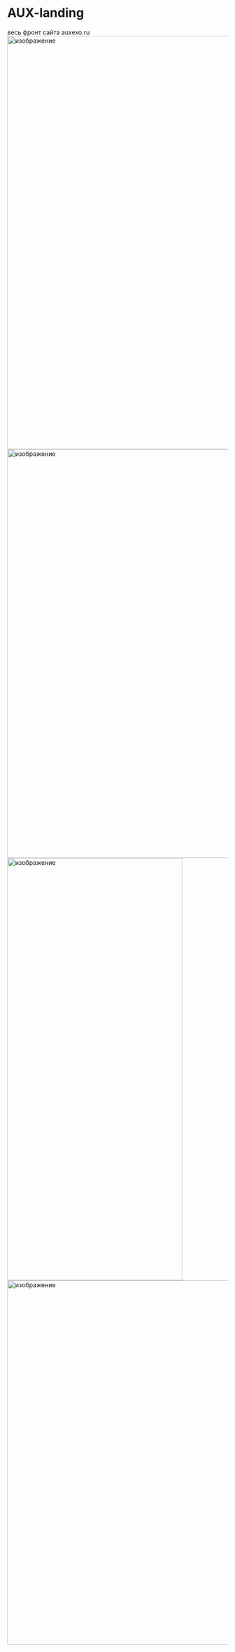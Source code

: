 # AUX-landing
весь фронт сайта auxexo.ru
<img width="1885" height="944" alt="изображение" src="https://github.com/user-attachments/assets/f8d05753-5fc2-4c0c-a734-83a710fcf888" />
<img width="605" height="934" alt="изображение" src="https://github.com/user-attachments/assets/a1ed5d81-53b1-4c9a-a191-83614b9f83dc" />
<img width="400" height="965" alt="изображение" src="https://github.com/user-attachments/assets/c253f8b0-974d-4047-a9ac-31bebfb0a1d4" />
<img width="1214" height="833" alt="изображение" src="https://github.com/user-attachments/assets/8d4263e9-e9f4-4df9-b304-21fe8d77673e" />


